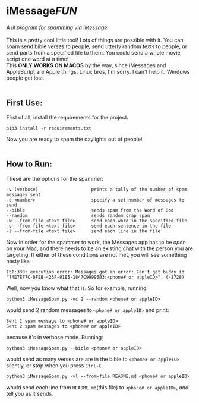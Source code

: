 # iMessage*FUN*
*A lil program for spamming via iMessage*  
<br>
This is a pretty cool little tool! Lots of things are possible with it. You can spam send bible verses to people, send utterly random texts to people, or send parts from a specified file to them. You could send a whole movie script one word at a time!  
This **ONLY WORKS ON MACOS** by the way, since iMessages and AppleScript are Apple things. Linux bros, I'm sorry. I can't help it. Windows people get lost.
<br>
<br>
## First Use:
First of all, install the requirements for the project:
```
pip3 install -r requirements.txt
```
Now you are ready to spam the daylights out of people!
<br>
<br>
## How to Run:
These are the options for the spammer:
```plaintext
-v (verbose)                    prints a tally of the number of spam messages sent
-c <number>                     specify a set number of messages to send
--bible                         sends spam from the Word of God
--random                        sends random crap spam
-w --from-file <text file>      send each word in the specified file
-s --from-file <text file>      send each sentence in the file
-l --from-file <text file>      send each line in the file
```
Now in order for the spammer to work, the Messages app has to be *open* on your Mac, and there needs to be an existing chat with the person you are targeting. If either of these conditions are not met, 
you will see something nasty like
```commandline
151:330: execution error: Messages got an error: Can’t get buddy id "74E7EF7C-DFEB-425F-91E5-1847C90995B3:<phone# or appleID>". (-1728)
```  
Well, now you know what that is.
So for example, running:
```commandline
python3 iMessageSpam.py -vc 2 --random <phone# or appleID>
```
would send 2 random messages to `<phone# or appleID>` and print:
```plaintext
Sent 1 spam message to <phone# or appleID>
Sent 2 spam messages to <phone# or appleID>
```
because it's in verbose mode. Running:
```commandline
python3 iMessageSpam.py --bible <phone# or appleID>
```
would send as many verses are are in the bible to `<phone# or appleID>` silently, or stop when you press `Ctrl-C`.  
```commandline
python3 iMessageSpam.py -vl --from-file README.md <phone# or appleID>
```
would send each line from `README.md`(this file) to `<phone# or appleID>`, _and_ tell you as it sends.
